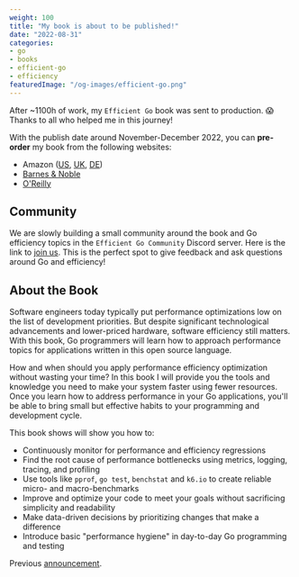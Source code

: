 ```yaml
---
weight: 100
title: "My book is about to be published!"
date: "2022-08-31"
categories:
- go
- books
- efficient-go
- efficiency
featuredImage: "/og-images/efficient-go.png"
---
```


After ~1100h of work, my `Efficient Go` book was sent to production. 😱 Thanks to all who helped me in this journey!

With the publish date around November-December 2022, you can **pre-order** my book from the following websites:

* Amazon ([US](https://www.amazon.com/Efficient-Go-Data-Driven-Performance-Optimization/dp/1098105710), [UK](https://www.amazon.co.uk/Efficient-Go-Data-Driven-Performance-Optimization/dp/1098105710?crid=XH6ZOQIV3IYH&keywords=Efficient+Go&qid=1662479068&s=books&sprefix=efficient+go%2Cstripbooks%2C152&sr=1-2&linkCode=ll1&tag=bwplotka-21&linkId=3c2d7389f9790829cf6bc46d6165f9b3&ref_=as_li_ss_tl), [DE](https://www.amazon.de/Efficient-Go-Data-Driven-Performance-Optimization/dp/1098105710/))
* [Barnes & Noble](https://www.barnesandnoble.com/w/efficient-go-bartlomiej-plotka/1141565108?ean=9781098105716)
* [O'Reilly](https://www.oreilly.com/library/view/efficient-go/9781098105709/)

## Community

We are slowly building a small community around the book and Go efficiency topics in the `Efficient Go Community` Discord server. Here is the link to [join us](https://discord.com/invite/7g5MJqFcQG). This is the perfect spot to give feedback and ask questions around Go and efficiency!

## About the Book

Software engineers today typically put performance optimizations low on the list of development priorities. But despite significant technological advancements and lower-priced hardware, software efficiency still matters. With this book, Go programmers will learn how to approach performance topics for applications written in this open source language.

How and when should you apply performance efficiency optimization without wasting your time? In this book I will provide you the tools and knowledge you need to make your system faster using fewer resources. Once you learn how to address performance in your Go applications, you'll be able to bring small but effective habits to your programming and development cycle.

This book shows will show you how to:

* Continuously monitor for performance and efficiency regressions
* Find the root cause of performance bottlenecks using metrics, logging, tracing, and profiling
* Use tools like `pprof`, `go test`, `benchstat` and `k6.io` to create reliable micro- and macro-benchmarks
* Improve and optimize your code to meet your goals without sacrificing simplicity and readability
* Make data-driven decisions by prioritizing changes that make a difference
* Introduce basic "performance hygiene" in day-to-day Go programming and testing

Previous [announcement](./efficient-go.md).
